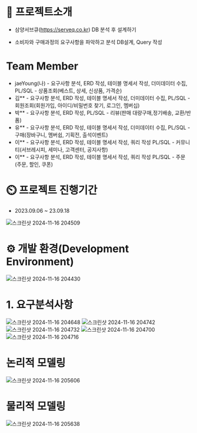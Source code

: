 <h1>📌 프로젝트소개</h1>

- 삼양서브큐(https://serveq.co.kr) DB 분석 후 설계하기


- 소비자와 구매과정의 요구사항을 파악하고 분석 DB설계, Query 작성

<h1> Team Member </h1>

- jaeYoung(나) - 요구사항 분석, ERD 작성, 테이블 명세서 작성, 더미데이터 수집, PL/SQL - 상품조회(베스트, 상세, 신상품, 가격순)
- 김** - 요구사항 분석, ERD 작성, 테이블 명세서 작성, 더미데이터 수집, PL/SQL - 회원조회(회원가입, 아이디/비밀번호 찾기, 로그인, 멤버십)
- 박** - 요구사항 분석, ERD 작성, PL/SQL - 리뷰(판매 대량구매,정기배송, 교환/반품)
- 유** - 요구사항 분석, ERD 작성, 테이블 명세서 작성, 더미데이터 수집,  PL/SQL - 구매(장바구니, 멤버쉽, 기획전, 출석이벤트)
- 이** - 요구사항 분석, ERD 작성, 테이블 명세서 작성, 쿼리 작성  PL/SQL - 커뮤니티(서브레시피, 세미나, 고객센터, 공지사항)
- 이** - 요구사항 분석, ERD 작성, 테이블 명세서 작성, 쿼리 작성  PL/SQL - 주문(주문, 할인, 쿠폰)

<h1>⏲️ 프로젝트 진행기간</h1>

- 2023.09.06 ~ 23.09.18

![스크린샷 2024-11-16 204509](https://github.com/user-attachments/assets/acd5b200-9492-43c0-9272-c74b8533f82e)

<h1>⚙️ 개발 환경(Development Environment)</h1>

![스크린샷 2024-11-16 204430](https://github.com/user-attachments/assets/05a7f499-1c8e-4046-a530-ae8600f31b45)

<h1> 1. 요구분석사항</h1>

![스크린샷 2024-11-16 204648](https://github.com/user-attachments/assets/ad66eef3-d4b3-4d9e-9c14-f901da4acf10)
![스크린샷 2024-11-16 204742](https://github.com/user-attachments/assets/0e5bf7de-57bc-4f07-a63d-5137ef072f68)
![스크린샷 2024-11-16 204732](https://github.com/user-attachments/assets/fba5dee8-ff4b-40dd-a914-8b727324abff)
![스크린샷 2024-11-16 204700](https://github.com/user-attachments/assets/a7c426a8-8499-4df8-9371-b9e5b380c134)
![스크린샷 2024-11-16 204716](https://github.com/user-attachments/assets/8c17a8a2-9833-4101-9b14-465db18f4ddf)

<h1>논리적 모델링</h1>

![스크린샷 2024-11-16 205606](https://github.com/user-attachments/assets/fead89f6-17b8-4a24-a086-652a6002de02)


<h1>물리적 모델링</h1>

![스크린샷 2024-11-16 205638](https://github.com/user-attachments/assets/8d7a323d-083a-403d-978c-de51f102a646)


